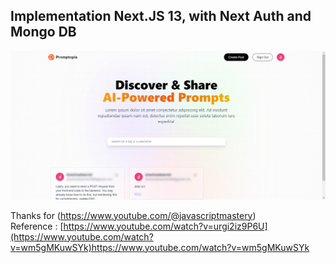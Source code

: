 ## Implementation Next.JS 13, with Next Auth and Mongo DB

![alt text](./public/assets/images/screen.png)

Thanks for (https://www.youtube.com/@javascriptmastery) <br/>
Reference : [https://www.youtube.com/watch?v=urgi2iz9P6U](https://www.youtube.com/watch?v=wm5gMKuwSYk)https://www.youtube.com/watch?v=wm5gMKuwSYk
